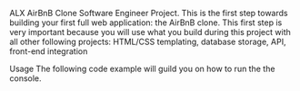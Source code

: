 ALX AirBnB Clone Software Engineer Project. This is the first step towards building your first full web application: the AirBnB clone. This first step is very important because you will use what you build during this project with all other following projects: HTML/CSS templating, database storage, API, front-end integration

Usage
The following code example will guild you on how to run the the console.
